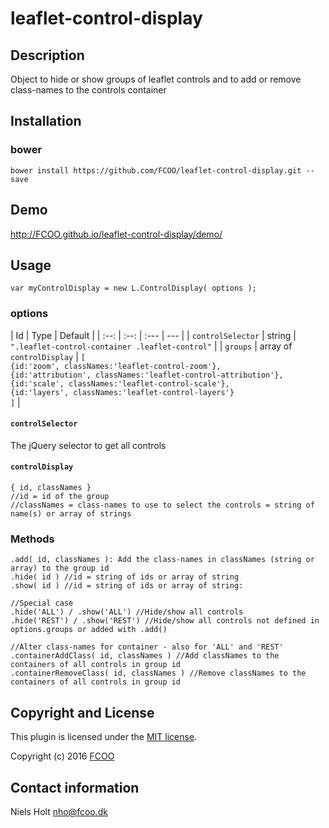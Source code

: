# leaflet-control-display
>


## Description
Object to hide or show groups of leaflet controls and to add or remove class-names to the controls container

## Installation
### bower
`bower install https://github.com/FCOO/leaflet-control-display.git --save`

## Demo
http://FCOO.github.io/leaflet-control-display/demo/ 

## Usage
```var myControlDisplay = new L.ControlDisplay( options );```


### options
| Id | Type | Default |
| :--: | :--: | :--- | --- |
| `controlSelector` | string | `".leaflet-control-container .leaflet-control"` | 
| `groups` | array of `controlDisplay` | 	`[`<br>`{id:'zoom', classNames:'leaflet-control-zoom'},`<br>`{id:'attribution', classNames:'leaflet-control-attribution'},`<br>`{id:'scale', classNames:'leaflet-control-scale'},`<br>`{id:'layers', classNames:'leaflet-control-layers'}`<br>`]` |

#### `controlSelector`
The jQuery selector to get all controls

#### `controlDisplay`

    { id, classNames }
	//id = id of the group
	//classNames = class-names to use to select the controls = string of name(s) or array of strings 



### Methods

    .add( id, classNames ): Add the class-names in classNames (string or array) to the group id 
    .hide( id ) //id = string of ids or array of string
	.show( id )	//id = string of ids or array of string:  

	//Special case
	.hide('ALL') / .show('ALL') //Hide/show all controls
	.hide('REST') / .show('REST') //Hide/show all controls not defined in options.groups or added with .add()

	//Alter class-names for container - also for 'ALL' and 'REST'
	.containerAddClass( id, classNames ) //Add classNames to the containers of all controls in group id
	.containerRemoveClass( id, classNames ) //Remove classNames to the containers of all controls in group id

## Copyright and License
This plugin is licensed under the [MIT license](https://github.com/FCOO/leaflet-control-display/LICENSE).

Copyright (c) 2016 [FCOO](https://github.com/FCOO)

## Contact information

Niels Holt nho@fcoo.dk

